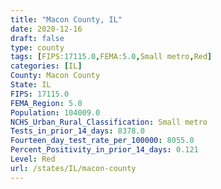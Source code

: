 ```yaml
---
title: "Macon County, IL"
date: 2020-12-16
draft: false
type: county
tags: [FIPS:17115.0,FEMA:5.0,Small metro,Red]
categories: [IL]
County: Macon County
State: IL
FIPS: 17115.0
FEMA_Region: 5.0
Population: 104009.0
NCHS_Urban_Rural_Classification: Small metro
Tests_in_prior_14_days: 8378.0
Fourteen_day_test_rate_per_100000: 8055.0
Percent_Positivity_in_prior_14_days: 0.121
Level: Red
url: /states/IL/macon-county
---
```



